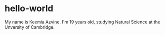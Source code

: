 # hello-world
My name is Keemia Azvine. I'm 19 years old, studying Natural Science at the Unversity of Cambridge. 
